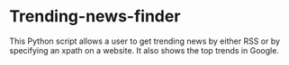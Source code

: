 # Trending-news-finder
This Python script allows a user to get trending news by either RSS or by specifying an xpath on a website. It also shows the top trends in Google.
